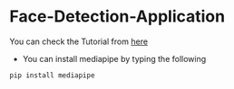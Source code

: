 # Face-Detection-Application

You can check the Tutorial  from [here](https://youtu.be/laTngWWOdSI)

* You can install mediapipe by typing the following 

```
pip install mediapipe

```
